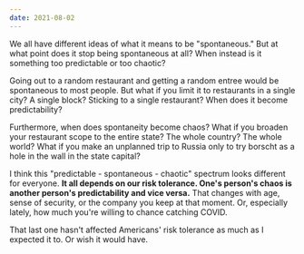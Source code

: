 ```yaml
---
date: 2021-08-02
---
```


We all have different ideas of what it means to be "spontaneous." But at what point does it stop being spontaneous at all? When instead is it something too predictable or too chaotic?

Going out to a random restaurant and getting a random entree would be spontaneous to most people. But what if you limit it to restaurants in a single city? A single block? Sticking to a single restaurant? When does it become predictability?

Furthermore, when does spontaneity become chaos? What if you broaden your restaurant scope to the entire state? The whole country? The whole world? What if you make an unplanned trip to Russia only to try borscht as a hole in the wall in the state capital?

I think this "predictable - spontaneous - chaotic" spectrum looks different for everyone. **It all depends on our risk tolerance. One's person's chaos is another person's predictability and vice versa.** That changes with age, sense of security, or the company you keep at that moment. Or, especially lately, how much you're willing to chance catching COVID.

That last one hasn't affected Americans' risk tolerance as much as I expected it to. Or wish it would have.
